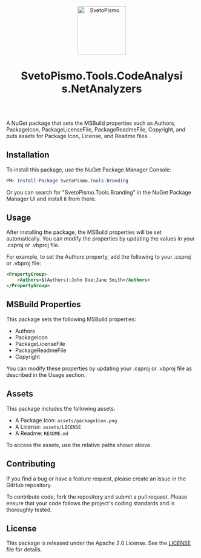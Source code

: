 ﻿
<center style="padding: 2rem">
    <img src="../tools-branding/assets/packageIcon.png" alt="SvetoPismo" width="128">
    <h1>SvetoPismo.Tools.CodeAnalysis.NetAnalyzers</h1>
</center>

A NuGet package that sets the MSBuild properties such as Authors, PackageIcon, PackageLicenseFile, PackageReadmeFile, Copyright, and puts assets for Package Icon, License, and Readme files.

## Installation

To install this package, use the NuGet Package Manager Console:

```powershell
PM> Install-Package SvetoPismo.Tools.Branding
```

Or you can search for "SvetoPismo.Tools.Branding" in the NuGet Package Manager UI and install it from there.

## Usage

After installing the package, the MSBuild properties will be set automatically. You can modify the properties by updating the values in your .csproj or .vbproj file.

For example, to set the Authors property, add the following to your .csproj or .vbproj file:

```xml
<PropertyGroup>
    <Authors>$(Authors);John Doe;Jane Smith</Authors>
</PropertyGroup>
```

## MSBuild Properties

This package sets the following MSBuild properties:

- Authors
- PackageIcon
- PackageLicenseFile
- PackageReadmeFile
- Copyright

You can modify these properties by updating your .csproj or .vbproj file as described in the Usage section.

## Assets

This package includes the following assets:

- A Package Icon: `assets/packageIcon.png`
- A License: `assets/LICENSE`
- A Readme: `README.md`

To access the assets, use the relative paths shown above.

## Contributing

If you find a bug or have a feature request, please create an issue in the GitHub repository.

To contribute code, fork the repository and submit a pull request. Please ensure that your code follows the project's coding standards and is thoroughly tested.

## License
This package is released under the Apache 2.0 License. See the [LICENSE](LICENSE) file for details.
